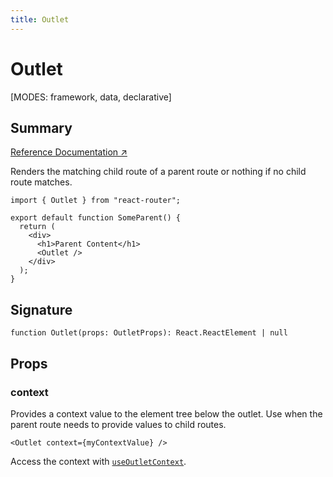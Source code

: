```yaml
---
title: Outlet
---
```


# Outlet

<!--
⚠️ ⚠️ IMPORTANT ⚠️ ⚠️ 

Thank you for helping improve our documentation!

This file is auto-generated from the JSDoc comments in the source
code, so please edit the JSDoc comments in the file below and this
file will be re-generated once those changes are merged.

https://github.com/remix-run/react-router/blob/main/packages/react-router/lib/components.tsx
-->

[MODES: framework, data, declarative]

## Summary

[Reference Documentation ↗](https://api.reactrouter.com/v7/functions/react_router.Outlet.html)

Renders the matching child route of a parent route or nothing if no child route matches.

```tsx
import { Outlet } from "react-router";

export default function SomeParent() {
  return (
    <div>
      <h1>Parent Content</h1>
      <Outlet />
    </div>
  );
}
```

## Signature

```tsx
function Outlet(props: OutletProps): React.ReactElement | null
```

## Props

### context

Provides a context value to the element tree below the outlet. Use when the parent route needs to provide values to child routes.

```tsx
<Outlet context={myContextValue} />
```

Access the context with [`useOutletContext`](../hooks/useOutletContext).

